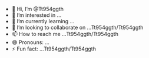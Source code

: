 - 👋 Hi, I’m @Tt954ggth
- 👀 I’m interested in ...
- 🌱 I’m currently learning ...
- 💞️ I’m looking to collaborate on ...Tt954ggth/Tt954ggth
- 📫 How to reach me ...Tt954ggth/Tt954ggth
- 😄 Pronouns: ...
- ⚡ Fun fact: ...Tt954ggth/Tt954ggth

<!---
Tt954ggth/Tt954ggth is a ✨ special ✨ repository because its `README.md` (this file) appears on your GitHub profile.
You can click the Preview link to take a look at your changes.
--->

